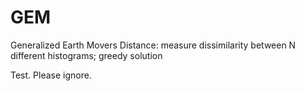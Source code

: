 # GEM
Generalized Earth Movers Distance: measure dissimilarity between N different histograms; greedy solution

Test. Please ignore.
